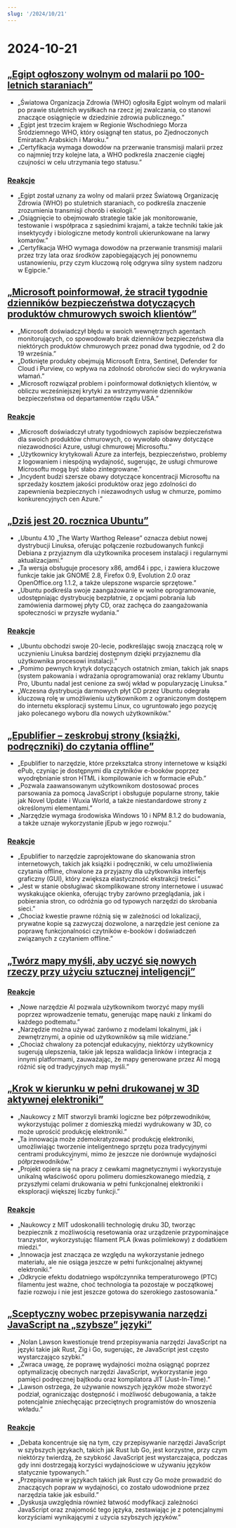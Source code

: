 ```yaml
---
slug: '/2024/10/21'
---
```


# 2024-10-21

## [„Egipt ogłoszony wolnym od malarii po 100-letnich staraniach”](https://www.bbc.com/news/articles/cm2yl8pjgn2o)

- „Światowa Organizacja Zdrowia (WHO) ogłosiła Egipt wolnym od malarii po prawie stuletnich wysiłkach na rzecz jej zwalczania, co stanowi znaczące osiągnięcie w dziedzinie zdrowia publicznego.”
- „Egipt jest trzecim krajem w Regionie Wschodniego Morza Śródziemnego WHO, który osiągnął ten status, po Zjednoczonych Emiratach Arabskich i Maroku.”
- „Certyfikacja wymaga dowodów na przerwanie transmisji malarii przez co najmniej trzy kolejne lata, a WHO podkreśla znaczenie ciągłej czujności w celu utrzymania tego statusu.”

### [Reakcje](https://news.ycombinator.com/item?id=41903616)

- „Egipt został uznany za wolny od malarii przez Światową Organizację Zdrowia (WHO) po stuletnich staraniach, co podkreśla znaczenie zrozumienia transmisji chorób i ekologii.”
- „Osiągnięcie to obejmowało strategie takie jak monitorowanie, testowanie i współpraca z sąsiednimi krajami, a także techniki takie jak insektycydy i biologiczne metody kontroli ukierunkowane na larwy komarów.”
- „Certyfikacja WHO wymaga dowodów na przerwanie transmisji malarii przez trzy lata oraz środków zapobiegających jej ponownemu ustanowieniu, przy czym kluczową rolę odgrywa silny system nadzoru w Egipcie.”

## [„Microsoft poinformował, że stracił tygodnie dzienników bezpieczeństwa dotyczących produktów chmurowych swoich klientów”](https://techcrunch.com/2024/10/17/microsoft-said-it-lost-weeks-of-security-logs-for-its-customers-cloud-products/)

- „Microsoft doświadczył błędu w swoich wewnętrznych agentach monitorujących, co spowodowało brak dzienników bezpieczeństwa dla niektórych produktów chmurowych przez ponad dwa tygodnie, od 2 do 19 września.”
- „Dotknięte produkty obejmują Microsoft Entra, Sentinel, Defender for Cloud i Purview, co wpływa na zdolność obrońców sieci do wykrywania włamań.”
- „Microsoft rozwiązał problem i poinformował dotkniętych klientów, w obliczu wcześniejszej krytyki za wstrzymywanie dzienników bezpieczeństwa od departamentów rządu USA.”

### [Reakcje](https://news.ycombinator.com/item?id=41898723)

- „Microsoft doświadczył utraty tygodniowych zapisów bezpieczeństwa dla swoich produktów chmurowych, co wywołało obawy dotyczące niezawodności Azure, usługi chmurowej Microsoftu.”
- „Użytkownicy krytykowali Azure za interfejs, bezpieczeństwo, problemy z logowaniem i niespójną wydajność, sugerując, że usługi chmurowe Microsoftu mogą być słabo zintegrowane.”
- „Incydent budzi szersze obawy dotyczące koncentracji Microsoftu na sprzedaży kosztem jakości produktów oraz jego zdolności do zapewnienia bezpiecznych i niezawodnych usług w chmurze, pomimo konkurencyjnych cen Azure.”

## [„Dziś jest 20. rocznica Ubuntu”](https://lists.ubuntu.com/archives/ubuntu-announce/2004-October/000003.html)

- „Ubuntu 4.10 „The Warty Warthog Release” oznacza debiut nowej dystrybucji Linuksa, oferując połączenie rozbudowanych funkcji Debiana z przyjaznym dla użytkownika procesem instalacji i regularnymi aktualizacjami.”
- „Ta wersja obsługuje procesory x86, amd64 i ppc, i zawiera kluczowe funkcje takie jak GNOME 2.8, Firefox 0.9, Evolution 2.0 oraz OpenOffice.org 1.1.2, a także ulepszone wsparcie sprzętowe.”
- „Ubuntu podkreśla swoje zaangażowanie w wolne oprogramowanie, udostępniając dystrybucję bezpłatnie, z opcjami pobrania lub zamówienia darmowej płyty CD, oraz zachęca do zaangażowania społeczności w przyszłe wydania.”

### [Reakcje](https://news.ycombinator.com/item?id=41898736)

- „Ubuntu obchodzi swoje 20-lecie, podkreślając swoją znaczącą rolę w uczynieniu Linuksa bardziej dostępnym dzięki przyjaznemu dla użytkownika procesowi instalacji.”
- „Pomimo pewnych krytyk dotyczących ostatnich zmian, takich jak snaps (system pakowania i wdrażania oprogramowania) oraz reklamy Ubuntu Pro, Ubuntu nadal jest cenione za swój wkład w popularyzację Linuksa.”
- „Wczesna dystrybucja darmowych płyt CD przez Ubuntu odegrała kluczową rolę w umożliwieniu użytkownikom z ograniczonym dostępem do internetu eksploracji systemu Linux, co ugruntowało jego pozycję jako polecanego wyboru dla nowych użytkowników.”

## [„Epublifier – zeskrobuj strony (książki, podręczniki) do czytania offline”](https://github.com/maoserr/epublifier)

- „Epublifier to narzędzie, które przekształca strony internetowe w książki ePub, czyniąc je dostępnymi dla czytników e-booków poprzez wyodrębnianie stron HTML i kompilowanie ich w formacie ePub.”
- „Pozwala zaawansowanym użytkownikom dostosować proces parsowania za pomocą JavaScript i obsługuje popularne strony, takie jak Novel Update i Wuxia World, a także niestandardowe strony z określonymi elementami.”
- „Narzędzie wymaga środowiska Windows 10 i NPM 8.1.2 do budowania, a także uznaje wykorzystanie jEpub w jego rozwoju.”

### [Reakcje](https://news.ycombinator.com/item?id=41903864)

- „Epublifier to narzędzie zaprojektowane do skanowania stron internetowych, takich jak książki i podręczniki, w celu umożliwienia czytania offline, chwalone za przyjazny dla użytkownika interfejs graficzny (GUI), który zwiększa elastyczność ekstrakcji treści.”
- „Jest w stanie obsługiwać skomplikowane strony internetowe i usuwać wyskakujące okienka, oferując tryby zarówno przeglądania, jak i pobierania stron, co odróżnia go od typowych narzędzi do skrobania sieci.”
- „Chociaż kwestie prawne różnią się w zależności od lokalizacji, prywatne kopie są zazwyczaj dozwolone, a narzędzie jest cenione za poprawę funkcjonalności czytników e-booków i doświadczeń związanych z czytaniem offline.”

## [„Twórz mapy myśli, aby uczyć się nowych rzeczy przy użyciu sztucznej inteligencji”](https://github.com/aotakeda/learn-thing)

### [Reakcje](https://news.ycombinator.com/item?id=41898076)

- „Nowe narzędzie AI pozwala użytkownikom tworzyć mapy myśli poprzez wprowadzenie tematu, generując mapę nauki z linkami do każdego podtematu.”
- „Narzędzie można używać zarówno z modelami lokalnymi, jak i zewnętrznymi, a opinie od użytkowników są mile widziane.”
- „Chociaż chwalony za potencjał edukacyjny, niektórzy użytkownicy sugerują ulepszenia, takie jak lepsza walidacja linków i integracja z innymi platformami, zauważając, że mapy generowane przez AI mogą różnić się od tradycyjnych map myśli.”

## [„Krok w kierunku w pełni drukowanej w 3D aktywnej elektroniki”](https://news.mit.edu/2024/mit-team-takes-major-step-toward-fully-3d-printed-active-electronics-1015)

- „Naukowcy z MIT stworzyli bramki logiczne bez półprzewodników, wykorzystując polimer z domieszką miedzi wydrukowany w 3D, co może uprościć produkcję elektroniki.”
- „Ta innowacja może zdemokratyzować produkcję elektroniki, umożliwiając tworzenie inteligentnego sprzętu poza tradycyjnymi centrami produkcyjnymi, mimo że jeszcze nie dorównuje wydajności półprzewodników.”
- „Projekt opiera się na pracy z cewkami magnetycznymi i wykorzystuje unikalną właściwość oporu polimeru domieszkowanego miedzią, z przyszłymi celami drukowania w pełni funkcjonalnej elektroniki i eksploracji większej liczby funkcji.”

### [Reakcje](https://news.ycombinator.com/item?id=41899873)

- „Naukowcy z MIT udoskonalili technologię druku 3D, tworząc bezpiecznik z możliwością resetowania oraz urządzenie przypominające tranzystor, wykorzystując filament PLA (kwas polimlekowy) z dodatkiem miedzi.”
- „Innowacja jest znacząca ze względu na wykorzystanie jednego materiału, ale nie osiąga jeszcze w pełni funkcjonalnej aktywnej elektroniki.”
- „Odkrycie efektu dodatniego współczynnika temperaturowego (PTC) filamentu jest ważne, choć technologia ta pozostaje w początkowej fazie rozwoju i nie jest jeszcze gotowa do szerokiego zastosowania.”

## [„Sceptyczny wobec przepisywania narzędzi JavaScript na „szybsze” języki”](https://nolanlawson.com/2024/10/20/why-im-skeptical-of-rewriting-javascript-tools-in-faster-languages/)

- „Nolan Lawson kwestionuje trend przepisywania narzędzi JavaScript na języki takie jak Rust, Zig i Go, sugerując, że JavaScript jest często wystarczająco szybki.”
- „Zwraca uwagę, że poprawę wydajności można osiągnąć poprzez optymalizację obecnych narzędzi JavaScript, wykorzystanie jego pamięci podręcznej bajtkodu oraz kompilatora JIT (Just-In-Time).”
- „Lawson ostrzega, że używanie nowszych języków może stworzyć podział, ograniczając dostępność i możliwość debugowania, a także potencjalnie zniechęcając przeciętnych programistów do wnoszenia wkładu.”

### [Reakcje](https://news.ycombinator.com/item?id=41898603)

- „Debata koncentruje się na tym, czy przepisywanie narzędzi JavaScript w szybszych językach, takich jak Rust lub Go, jest korzystne, przy czym niektórzy twierdzą, że szybkość JavaScript jest wystarczająca, podczas gdy inni dostrzegają korzyści wydajnościowe w używaniu języków statycznie typowanych.”
- „Przepisywanie w językach takich jak Rust czy Go może prowadzić do znaczących popraw w wydajności, co zostało udowodnione przez narzędzia takie jak esbuild.”
- „Dyskusja uwzględnia również łatwość modyfikacji zależności JavaScript oraz znajomość tego języka, zestawiając je z potencjalnymi korzyściami wynikającymi z użycia szybszych języków.”

<head>
  <meta property="og:title" content="„Egipt ogłoszony wolnym od malarii po 100-letnich staraniach”" />
  <meta property="og:type" content="website" />
  <meta property="og:image" content="https://og.cho.sh/api/og/?title=%E2%80%9EEgipt%20og%C5%82oszony%20wolnym%20od%20malarii%20po%20100-letnich%20staraniach%E2%80%9D&subheading=poniedzia%C5%82ek%2C%2021%20pa%C5%BAdziernika%202024%3A%20Podsumowanie%20Hacker%20News" />
</head>
